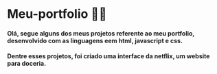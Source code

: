 # Meu-portfolio 🔷🔶

#### Olá, segue alguns dos meus projetos referente ao meu portfolio, desenvolvido com as linguagens eem html, javascript e css.
#### Dentre esses projetos, foi criado uma interface da netflix, um website para doceria.

